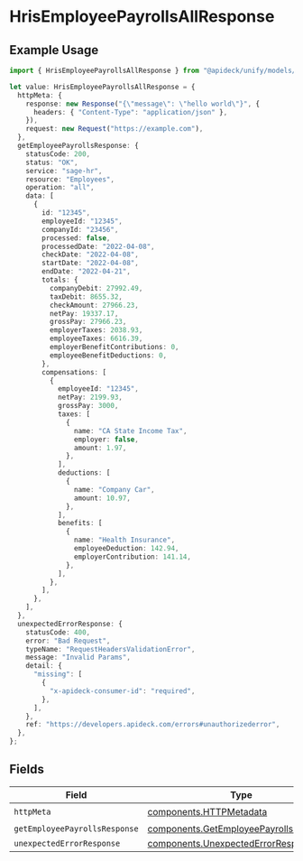 # HrisEmployeePayrollsAllResponse

## Example Usage

```typescript
import { HrisEmployeePayrollsAllResponse } from "@apideck/unify/models/operations";

let value: HrisEmployeePayrollsAllResponse = {
  httpMeta: {
    response: new Response("{\"message\": \"hello world\"}", {
      headers: { "Content-Type": "application/json" },
    }),
    request: new Request("https://example.com"),
  },
  getEmployeePayrollsResponse: {
    statusCode: 200,
    status: "OK",
    service: "sage-hr",
    resource: "Employees",
    operation: "all",
    data: [
      {
        id: "12345",
        employeeId: "12345",
        companyId: "23456",
        processed: false,
        processedDate: "2022-04-08",
        checkDate: "2022-04-08",
        startDate: "2022-04-08",
        endDate: "2022-04-21",
        totals: {
          companyDebit: 27992.49,
          taxDebit: 8655.32,
          checkAmount: 27966.23,
          netPay: 19337.17,
          grossPay: 27966.23,
          employerTaxes: 2038.93,
          employeeTaxes: 6616.39,
          employerBenefitContributions: 0,
          employeeBenefitDeductions: 0,
        },
        compensations: [
          {
            employeeId: "12345",
            netPay: 2199.93,
            grossPay: 3000,
            taxes: [
              {
                name: "CA State Income Tax",
                employer: false,
                amount: 1.97,
              },
            ],
            deductions: [
              {
                name: "Company Car",
                amount: 10.97,
              },
            ],
            benefits: [
              {
                name: "Health Insurance",
                employeeDeduction: 142.94,
                employerContribution: 141.14,
              },
            ],
          },
        ],
      },
    ],
  },
  unexpectedErrorResponse: {
    statusCode: 400,
    error: "Bad Request",
    typeName: "RequestHeadersValidationError",
    message: "Invalid Params",
    detail: {
      "missing": [
        {
          "x-apideck-consumer-id": "required",
        },
      ],
    },
    ref: "https://developers.apideck.com/errors#unauthorizederror",
  },
};
```

## Fields

| Field                                                                                            | Type                                                                                             | Required                                                                                         | Description                                                                                      |
| ------------------------------------------------------------------------------------------------ | ------------------------------------------------------------------------------------------------ | ------------------------------------------------------------------------------------------------ | ------------------------------------------------------------------------------------------------ |
| `httpMeta`                                                                                       | [components.HTTPMetadata](../../models/components/httpmetadata.md)                               | :heavy_check_mark:                                                                               | N/A                                                                                              |
| `getEmployeePayrollsResponse`                                                                    | [components.GetEmployeePayrollsResponse](../../models/components/getemployeepayrollsresponse.md) | :heavy_minus_sign:                                                                               | EmployeePayrolls                                                                                 |
| `unexpectedErrorResponse`                                                                        | [components.UnexpectedErrorResponse](../../models/components/unexpectederrorresponse.md)         | :heavy_minus_sign:                                                                               | Unexpected error                                                                                 |